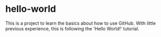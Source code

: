 # hello-world
This is a project to learn the basics about how to use GitHub. With little previous experience, this is following the 'Hello World!' tutorial.

